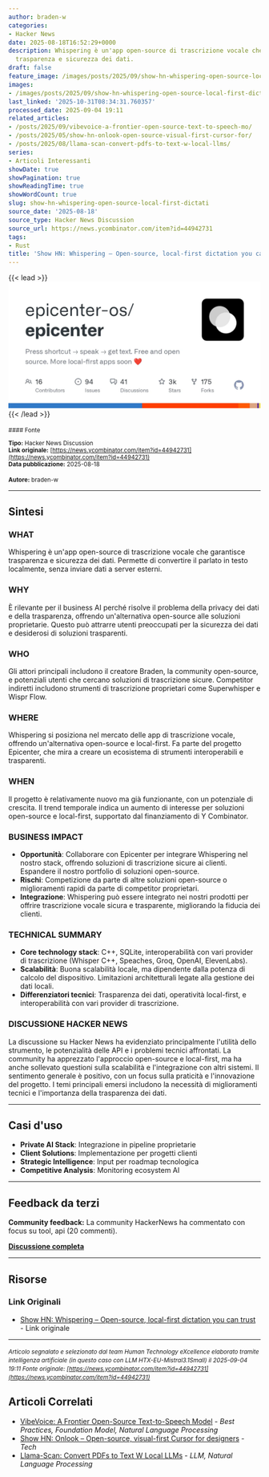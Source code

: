 ```yaml
---
author: braden-w
categories:
- Hacker News
date: 2025-08-18T16:52:29+0000
description: Whispering è un'app open-source di trascrizione vocale che garantisce
  trasparenza e sicurezza dei dati.
draft: false
feature_image: /images/posts/2025/09/show-hn-whispering-open-source-local-first-dictation-featured.webp
images:
- /images/posts/2025/09/show-hn-whispering-open-source-local-first-dictation-featured.webp
last_linked: '2025-10-31T08:34:31.760357'
processed_date: 2025-09-04 19:11
related_articles:
- /posts/2025/09/vibevoice-a-frontier-open-source-text-to-speech-mo/
- /posts/2025/05/show-hn-onlook-open-source-visual-first-cursor-for/
- /posts/2025/08/llama-scan-convert-pdfs-to-text-w-local-llms/
series:
- Articoli Interessanti
showDate: true
showPagination: true
showReadingTime: true
showWordCount: true
slug: show-hn-whispering-open-source-local-first-dictati
source_date: '2025-08-18'
source_type: Hacker News Discussion
source_url: https://news.ycombinator.com/item?id=44942731
tags:
- Rust
title: 'Show HN: Whispering – Open-source, local-first dictation you can trust'
---
```


{{< lead >}}
![Featured image](/images/posts/2025/09/show-hn-whispering-open-source-local-first-dictation-featured.webp)
{{< /lead >}}

<small>
#### Fonte

**Tipo:** Hacker News Discussion  
**Link originale:** [https://news.ycombinator.com/item?id=44942731](https://news.ycombinator.com/item?id=44942731)  
**Data pubblicazione:** 2025-08-18

**Autore:** braden-w</small>

---

## Sintesi

### **WHAT**
Whispering è un'app open-source di trascrizione vocale che garantisce trasparenza e sicurezza dei dati. Permette di convertire il parlato in testo localmente, senza inviare dati a server esterni.

### **WHY**
È rilevante per il business AI perché risolve il problema della privacy dei dati e della trasparenza, offrendo un'alternativa open-source alle soluzioni proprietarie. Questo può attrarre utenti preoccupati per la sicurezza dei dati e desiderosi di soluzioni trasparenti.

### **WHO**
Gli attori principali includono il creatore Braden, la community open-source, e potenziali utenti che cercano soluzioni di trascrizione sicure. Competitor indiretti includono strumenti di trascrizione proprietari come Superwhisper e Wispr Flow.

### **WHERE**
Whispering si posiziona nel mercato delle app di trascrizione vocale, offrendo un'alternativa open-source e local-first. Fa parte del progetto Epicenter, che mira a creare un ecosistema di strumenti interoperabili e trasparenti.

### **WHEN**
Il progetto è relativamente nuovo ma già funzionante, con un potenziale di crescita. Il trend temporale indica un aumento di interesse per soluzioni open-source e local-first, supportato dal finanziamento di Y Combinator.

### **BUSINESS IMPACT**
- **Opportunità**: Collaborare con Epicenter per integrare Whispering nel nostro stack, offrendo soluzioni di trascrizione sicure ai clienti. Espandere il nostro portfolio di soluzioni open-source.
- **Rischi**: Competizione da parte di altre soluzioni open-source o miglioramenti rapidi da parte di competitor proprietari.
- **Integrazione**: Whispering può essere integrato nei nostri prodotti per offrire trascrizione vocale sicura e trasparente, migliorando la fiducia dei clienti.

### **TECHNICAL SUMMARY**
- **Core technology stack**: C++, SQLite, interoperabilità con vari provider di trascrizione (Whisper C++, Speaches, Groq, OpenAI, ElevenLabs).
- **Scalabilità**: Buona scalabilità locale, ma dipendente dalla potenza di calcolo del dispositivo. Limitazioni architetturali legate alla gestione dei dati locali.
- **Differenziatori tecnici**: Trasparenza dei dati, operatività local-first, e interoperabilità con vari provider di trascrizione.

### **DISCUSSIONE HACKER NEWS**
La discussione su Hacker News ha evidenziato principalmente l'utilità dello strumento, le potenzialità delle API e i problemi tecnici affrontati. La community ha apprezzato l'approccio open-source e local-first, ma ha anche sollevato questioni sulla scalabilità e l'integrazione con altri sistemi. Il sentimento generale è positivo, con un focus sulla praticità e l'innovazione del progetto. I temi principali emersi includono la necessità di miglioramenti tecnici e l'importanza della trasparenza dei dati.

---

## Casi d'uso

- **Private AI Stack**: Integrazione in pipeline proprietarie
- **Client Solutions**: Implementazione per progetti clienti
- **Strategic Intelligence**: Input per roadmap tecnologica
- **Competitive Analysis**: Monitoring ecosystem AI

---

## Feedback da terzi

**Community feedback:** La community HackerNews ha commentato con focus su tool, api (20 commenti).

**[Discussione completa](https://news.ycombinator.com/item?id=44942731)**

---


## Risorse

### Link Originali
- [Show HN: Whispering – Open-source, local-first dictation you can trust](https://news.ycombinator.com/item?id=44942731) - Link originale


---

*<small>Articolo segnalato e selezionato dal team Human Technology eXcellence elaborato tramite intelligenza artificiale (in questo caso con LLM HTX-EU-Mistral3.1Small) il 2025-09-04 19:11
Fonte originale: [https://news.ycombinator.com/item?id=44942731](https://news.ycombinator.com/item?id=44942731)</small>*

## Articoli Correlati

- [VibeVoice: A Frontier Open-Source Text-to-Speech Model](/posts/2025/09/vibevoice-a-frontier-open-source-text-to-speech-mo/) - *Best Practices, Foundation Model, Natural Language Processing*
- [Show HN: Onlook – Open-source, visual-first Cursor for designers](/posts/2025/05/show-hn-onlook-open-source-visual-first-cursor-for/) - *Tech*
- [Llama-Scan: Convert PDFs to Text W Local LLMs](/posts/2025/08/llama-scan-convert-pdfs-to-text-w-local-llms/) - *LLM, Natural Language Processing*